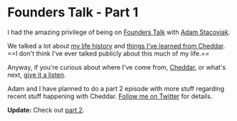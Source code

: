 # Founders Talk - Part 1

I had the amazing privilege of being on [Founders Talk](http://5by5.tv/founderstalk/38) with [Adam Stacoviak](https://twitter.com/adamstac).

We talked a lot about [my life history](http://samsoff.es/posts/four-years) and [things I've learned from Cheddar](http://samsoff.es/posts/cheddar-lessons-so-far). ==I don't think I've ever talked publicly about this much of my life.==

Anyway, if you're curious about where I've come from, [Cheddar](http://cheddarapp.com), or what's next, [give it a listen](http://samsoff.es/posts/cheddar-lessons-so-far).

Adam and I have planned to do a part 2 episode with more stuff regarding recent stuff happening with Cheddar. [Follow me on Twitter](http://twitter.com/samsoffes) for details.

**Update:** Check out [part 2](http://samsoff.es/posts/founders-talk-part-2).
